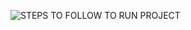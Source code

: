 ![STEPS TO FOLLOW TO RUN PROJECT](https://github.com/KubasadSumanth/learnDs/blob/main/3_Implementation/Steps_to_run.png?raw=true)
